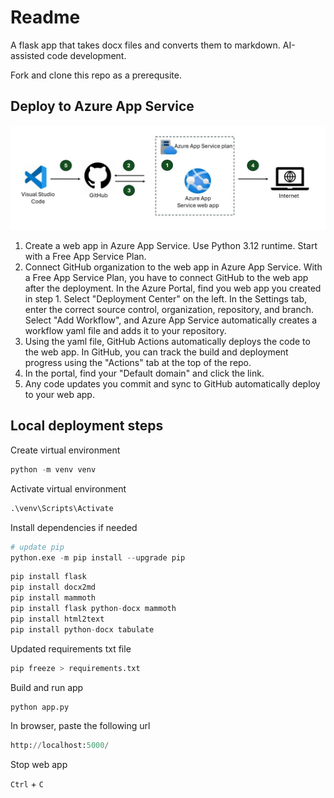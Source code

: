 # Readme

A flask app that takes docx files and converts them to markdown. AI-assisted code development. 

Fork and clone this repo as a prerequsite.

## Deploy to Azure App Service

![Cloud deployment architecture](./images/cd-pipeline.jpg)

1. Create a web app in Azure App Service. Use Python 3.12 runtime. Start with a Free App Service Plan.
2. Connect GitHub organization to the web app in Azure App Service. With a Free App Service Plan, you have to connect GitHub to the web app after the deployment. In the Azure Portal, find you web app you created in step 1. Select "Deployment Center" on the left. In the Settings tab, enter the correct source control, organization, repository, and branch. Select "Add Workflow", and Azure App Service automatically creates a workflow yaml file and adds it to your repository.
3. Using the yaml file, GitHub Actions automatically deploys the code to the web app. In GitHub, you can track the build and deployment progress using the "Actions" tab at the top of the repo.
5. In the portal, find your "Default domain" and click the link.
6. Any code updates you commit and sync to GitHub automatically deploy to your web app.

## Local deployment steps

Create virtual environment

```python
python -m venv venv
```

Activate virtual environment

```python
.\venv\Scripts\Activate 
```

Install dependencies if needed

```python
# update pip
python.exe -m pip install --upgrade pip
```

```python
pip install flask
pip install docx2md
pip install mammoth
pip install flask python-docx mammoth
pip install html2text
pip install python-docx tabulate
```

Updated requirements txt file

```python
pip freeze > requirements.txt
```

Build and run app

```python
python app.py
```

In browser, paste the following url

```python
http://localhost:5000/
```

Stop web app

`Ctrl` + `C`

